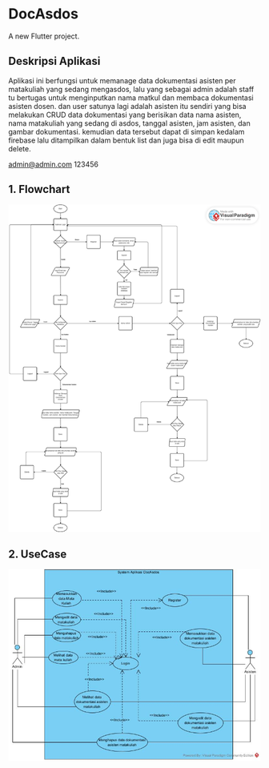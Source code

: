 # DocAsdos

A new Flutter project.

## Deskripsi Aplikasi
Aplikasi ini berfungsi untuk memanage data dokumentasi asisten per matakuliah yang sedang mengasdos, lalu yang sebagai admin adalah staff tu bertugas untuk menginputkan nama matkul dan membaca dokumentasi asisten dosen. dan user satunya lagi adalah asisten itu sendiri yang bisa melakukan CRUD data dokumentasi yang berisikan data nama asisten, nama matakuliah yang sedang di asdos, tanggal asisten, jam asisten, dan gambar dokumentasi. kemudian data tersebut dapat di simpan kedalam firebase lalu ditampilkan dalam bentuk list dan juga bisa di edit maupun delete.

admin@admin.com
123456

## 1. Flowchart
![Alt text](assets/data/flowchart.png)

## 2. UseCase
![Alt text](assets/data/UseCase.jpg)
